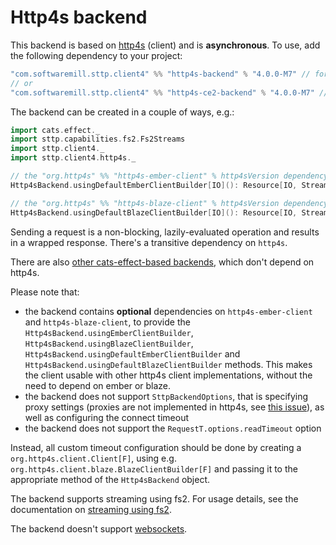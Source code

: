 # Http4s backend

This backend is based on [http4s](https://http4s.org) (client) and is **asynchronous**. To use, add the following dependency to your project:

```scala
"com.softwaremill.sttp.client4" %% "http4s-backend" % "4.0.0-M7" // for cats-effect 3.x & http4s 1.0.0-Mx
// or
"com.softwaremill.sttp.client4" %% "http4s-ce2-backend" % "4.0.0-M7" // for cats-effect 2.x & http4s 0.21.x
```

The backend can be created in a couple of ways, e.g.:

```scala
import cats.effect._
import sttp.capabilities.fs2.Fs2Streams
import sttp.client4._
import sttp.client4.http4s._

// the "org.http4s" %% "http4s-ember-client" % http4sVersion dependency needs to be explicitly added
Http4sBackend.usingDefaultEmberClientBuilder[IO](): Resource[IO, StreamBackend[IO, Fs2Streams[IO]]]

// the "org.http4s" %% "http4s-blaze-client" % http4sVersion dependency needs to be explicitly added
Http4sBackend.usingDefaultBlazeClientBuilder[IO](): Resource[IO, StreamBackend[IO, Fs2Streams[IO]]]
```

Sending a request is a non-blocking, lazily-evaluated operation and results in a wrapped response. There's a transitive dependency on `http4s`. 

There are also [other cats-effect-based backends](catseffect.md), which don't depend on http4s. 

Please note that: 

* the backend contains **optional** dependencies on `http4s-ember-client` and `http4s-blaze-client`, to provide the `Http4sBackend.usingEmberClientBuilder`, `Http4sBackend.usingBlazeClientBuilder`, `Http4sBackend.usingDefaultEmberClientBuilder` and `Http4sBackend.usingDefaultBlazeClientBuilder` methods. This makes the client usable with other http4s client implementations, without the need to depend on ember or blaze.
* the backend does not support `SttpBackendOptions`, that is specifying proxy settings (proxies are not implemented in http4s, see [this issue](https://github.com/http4s/http4s/issues/251)), as well as configuring the connect timeout 
* the backend does not support the `RequestT.options.readTimeout` option

Instead, all custom timeout configuration should be done by creating a `org.http4s.client.Client[F]`, using e.g. `org.http4s.client.blaze.BlazeClientBuilder[F]` and passing it to the appropriate method of the `Http4sBackend` object.

The backend supports streaming using fs2. For usage details, see the documentation on [streaming using fs2](fs2.md#streaming).

The backend doesn't support [websockets](../websockets.md).
